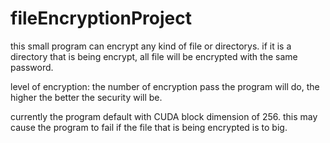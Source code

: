 # fileEncryptionProject

this small program can encrypt any kind of file or directorys.
if it is a directory that is being encrypt, all file will be encrypted with the same password.

level of encryption: the number of encryption pass the program will do, the higher the better the security will be. 

currently the program default with CUDA block dimension of 256. this may cause the program to fail if the file that is being encrypted is to big.
